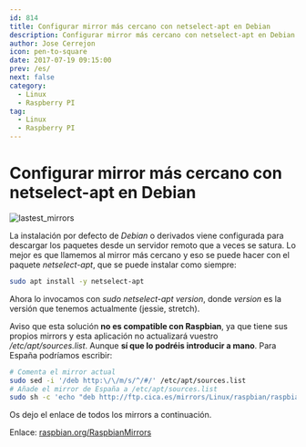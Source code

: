 ```yaml
---
id: 814
title: Configurar mirror más cercano con netselect-apt en Debian
description: Configurar mirror más cercano con netselect-apt en Debian
author: Jose Cerrejon
icon: pen-to-square
date: 2017-07-19 09:15:00
prev: /es/
next: false
category:
  - Linux
  - Raspberry PI
tag:
  - Linux
  - Raspberry PI
---
```


# Configurar mirror más cercano con netselect-apt en Debian

![lastest_mirrors](/images/2017/07/lastest_mirrors.png)

La instalación por defecto de *Debian* o derivados viene configurada para descargar los paquetes desde un servidor remoto que a veces se satura. Lo mejor es que llamemos al mirror más cercano y eso se puede hacer con el paquete *netselect-apt*, que se puede instalar como siempre:

```bash
sudo apt install -y netselect-apt
```

Ahora lo invocamos con *sudo netselect-apt version*, donde *version* es la versión que tenemos actualmente (jessie, stretch).

Aviso que esta solución **no es compatible con Raspbian**, ya que tiene sus propios mirrors y esta aplicación no actualizará vuestro */etc/apt/sources.list*. Aunque **sí que lo podréis introducir a mano**. Para España podríamos escribir:

```bash
# Comenta el mirror actual
sudo sed -i '/deb http:\/\/m/s/^/#/' /etc/apt/sources.list
# Añade el mirror de España a /etc/apt/sources.list
sudo sh -c 'echo "deb http://ftp.cica.es/mirrors/Linux/raspbian/raspbian/ jessie main contrib non-free rpi" >> /etc/apt/sources.list'
```

Os dejo el enlace de todos los mirrors a continuación.

Enlace: [raspbian.org/RaspbianMirrors](http://www.raspbian.org/RaspbianMirrors)